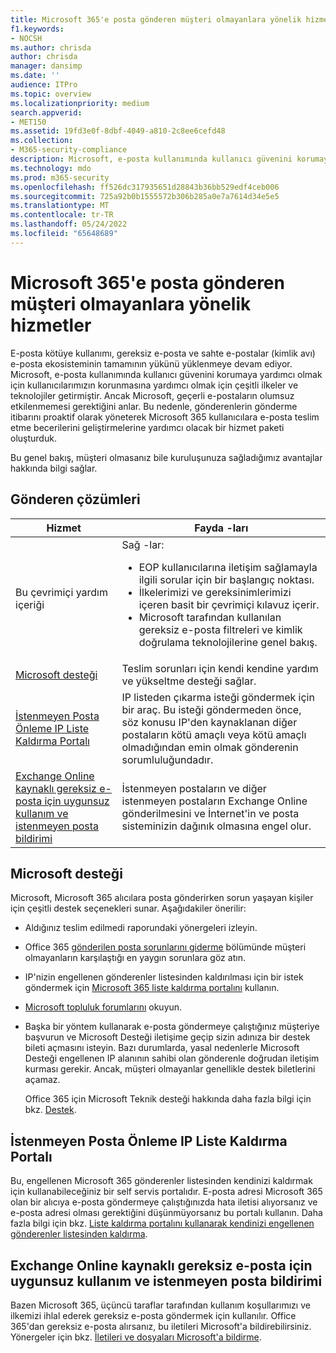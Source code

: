 ```yaml
---
title: Microsoft 365'e posta gönderen müşteri olmayanlara yönelik hizmetler
f1.keywords:
- NOCSH
ms.author: chrisda
author: chrisda
manager: dansimp
ms.date: ''
audience: ITPro
ms.topic: overview
ms.localizationpriority: medium
search.appverid:
- MET150
ms.assetid: 19fd3e0f-8dbf-4049-a810-2c8ee6cefd48
ms.collection:
- M365-security-compliance
description: Microsoft, e-posta kullanımında kullanıcı güvenini korumaya yardımcı olmak için kullanıcılarımızın korunmasına yardımcı olmak için çeşitli ilkeler ve teknolojiler getirmiştir.
ms.technology: mdo
ms.prod: m365-security
ms.openlocfilehash: ff526dc317935651d28843b36bb529edf4ceb006
ms.sourcegitcommit: 725a92b0b1555572b306b285a0e7a7614d34e5e5
ms.translationtype: MT
ms.contentlocale: tr-TR
ms.lasthandoff: 05/24/2022
ms.locfileid: "65648689"
---
```

# <a name="services-for-non-customers-sending-mail-to-microsoft-365"></a>Microsoft 365'e posta gönderen müşteri olmayanlara yönelik hizmetler

E-posta kötüye kullanımı, gereksiz e-posta ve sahte e-postalar (kimlik avı) e-posta ekosisteminin tamamının yükünü yüklenmeye devam ediyor. Microsoft, e-posta kullanımında kullanıcı güvenini korumaya yardımcı olmak için kullanıcılarımızın korunmasına yardımcı olmak için çeşitli ilkeler ve teknolojiler getirmiştir. Ancak Microsoft, geçerli e-postaların olumsuz etkilenmemesi gerektiğini anlar. Bu nedenle, gönderenlerin gönderme itibarını proaktif olarak yöneterek Microsoft 365 kullanıcılara e-posta teslim etme becerilerini geliştirmelerine yardımcı olacak bir hizmet paketi oluşturduk.

Bu genel bakış, müşteri olmasanız bile kuruluşunuza sağladığımız avantajlar hakkında bilgi sağlar.

## <a name="sender-solutions"></a>Gönderen çözümleri

|Hizmet|Fayda -ları|
|---|---|
|Bu çevrimiçi yardım içeriği|Sağ -lar: <ul><li>EOP kullanıcılarına iletişim sağlamayla ilgili sorular için bir başlangıç noktası.</li><li>İlkelerimizi ve gereksinimlerimizi içeren basit bir çevrimiçi kılavuz içerir.</li><li>Microsoft tarafından kullanılan gereksiz e-posta filtreleri ve kimlik doğrulama teknolojilerine genel bakış.</li><ul>|
|[Microsoft desteği](#microsoft-support)|Teslim sorunları için kendi kendine yardım ve yükseltme desteği sağlar.|
|[İstenmeyen Posta Önleme IP Liste Kaldırma Portalı](#anti-spam-ip-delist-portal)|IP listeden çıkarma isteği göndermek için bir araç. Bu isteği göndermeden önce, söz konusu IP'den kaynaklanan diğer postaların kötü amaçlı veya kötü amaçlı olmadığından emin olmak gönderenin sorumluluğundadır.|
|[Exchange Online kaynaklı gereksiz e-posta için uygunsuz kullanım ve istenmeyen posta bildirimi](#abuse-and-spam-reporting-for-junk-email-originating-from-exchange-online)|İstenmeyen postaların ve diğer istenmeyen postaların Exchange Online gönderilmesini ve İnternet'in ve posta sisteminizin dağınık olmasına engel olur.|

## <a name="microsoft-support"></a>Microsoft desteği

Microsoft, Microsoft 365 alıcılara posta gönderirken sorun yaşayan kişiler için çeşitli destek seçenekleri sunar. Aşağıdakiler önerilir:

- Aldığınız teslim edilmedi raporundaki yönergeleri izleyin.

- Office 365 [gönderilen posta sorunlarını giderme](troubleshooting-mail-sent-to-office-365.md) bölümünde müşteri olmayanların karşılaştığı en yaygın sorunlara göz atın.

- IP'nizin engellenen gönderenler listesinden kaldırılması için bir istek göndermek için [Microsoft 365 liste kaldırma portalını](https://sender.office.com) kullanın.

- [Microsoft topluluk forumlarını](https://community.office365.com/f/) okuyun.

- Başka bir yöntem kullanarak e-posta göndermeye çalıştığınız müşteriye başvurun ve Microsoft Desteği iletişime geçip sizin adınıza bir destek bileti açmasını isteyin. Bazı durumlarda, yasal nedenlerle Microsoft Desteği engellenen IP alanının sahibi olan gönderenle doğrudan iletişim kurması gerekir. Ancak, müşteri olmayanlar genellikle destek biletlerini açamaz.

  Office 365 için Microsoft Teknik desteği hakkında daha fazla bilgi için bkz. [Destek](/office365/servicedescriptions/office-365-platform-service-description/support).

## <a name="anti-spam-ip-delist-portal"></a>İstenmeyen Posta Önleme IP Liste Kaldırma Portalı

Bu, engellenen Microsoft 365 gönderenler listesinden kendinizi kaldırmak için kullanabileceğiniz bir self servis portalıdır. E-posta adresi Microsoft 365 olan bir alıcıya e-posta göndermeye çalıştığınızda hata iletisi alıyorsanız ve e-posta adresi olması gerektiğini düşünmüyorsanız bu portalı kullanın. Daha fazla bilgi için bkz. [Liste kaldırma portalını kullanarak kendinizi engellenen gönderenler listesinden kaldırma](use-the-delist-portal-to-remove-yourself-from-the-office-365-blocked-senders-lis.md).

## <a name="abuse-and-spam-reporting-for-junk-email-originating-from-exchange-online"></a>Exchange Online kaynaklı gereksiz e-posta için uygunsuz kullanım ve istenmeyen posta bildirimi

Bazen Microsoft 365, üçüncü taraflar tarafından kullanım koşullarımızı ve ilkemizi ihlal ederek gereksiz e-posta göndermek için kullanılır. Office 365'dan gereksiz e-posta alırsanız, bu iletileri Microsoft'a bildirebilirsiniz. Yönergeler için bkz. [İletileri ve dosyaları Microsoft'a bildirme](report-junk-email-messages-to-microsoft.md).
